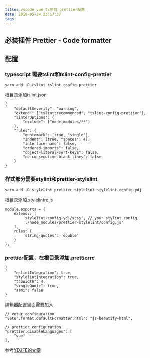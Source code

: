 ```yaml
---
title: vscode vue ts项目 prettier配置
date: 2018-05-24 23:17:37
tags:
---
```

## 必装插件 Prettier - Code formatter

## 配置
### typescript 需要tslint和tslint-config-prettier

    yarn add -D tslint tslint-config-prettier

根目录添加tslint.json

    {
        "defaultSeverity": "warning",
        "extend": ["tslint:recommended", "tslint-config-prettier"],
        "linterOptions": {
            "exclude": ["node_modules/**"]
        },
        "rules": {
            "quotemark": [true, "single"],
            "indent": [true, "spaces", 4],
            "interface-name": false,
            "ordered-imports": false,
            "object-literal-sort-keys": false,
            "no-consecutive-blank-lines": false
        }
    }


### 样式部分需要stylint和prettier-stylelint

    yarn add -D stylelint prettier-stylelint stylelint-config-ydj

根目录添加.stylelintrc.js

    module.exports = {
        extends: [
            'stylelint-config-ydj/scss', // your stylint config
            './node_modules/prettier-stylelint/config.js'
        ],
        rules: {
            'string-quotes': 'double'
        }
    };

### prettier配置，在根目录添加.prettierrc

    {
        "eslintIntegration": true,
        "stylelintIntegration": true,
        "tabWidth": 4,
        "singleQuote": true,
        "semi": false
    }

编辑器配置里面需要加入

    // vetur configuration
    "vetur.format.defaultFormatter.html": "js-beautify-html",

    // prettier configuration
    "prettier.disableLanguages": [
        "vue"
    ],

    
参考[YDJFE的文章](https://juejin.im/post/5a791d566fb9a0634853400e)







